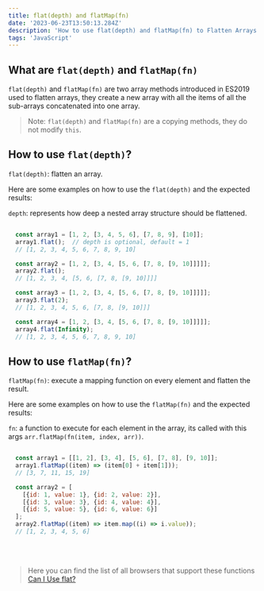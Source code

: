 ```yaml
---
title: flat(depth) and flatMap(fn)
date: '2023-06-23T13:50:13.284Z'
description: 'How to use flat(depth) and flatMap(fn) to Flatten Arrays in JavaScript'
tags: 'JavaScript'
---
```

## What are `flat(depth)` and `flatMap(fn)`

`flat(depth)` and `flatMap(fn)` are two array methods introduced in ES2019 used to flatten arrays, they create a new array with all the items of all the sub-arrays concatenated into one array.

> Note: `flat(depth)` and `flatMap(fn)` are a copying methods, they do not modify `this`.

## How to use `flat(depth)`?

`flat(depth)`: flatten an array.

Here are some examples on how to use the `flat(depth)` and the expected results:

`depth`: represents how deep a nested array structure should be flattened.

```JavaScript

  const array1 = [1, 2, [3, 4, 5, 6], [7, 8, 9], [10]];
  array1.flat();  // depth is optional, default = 1
  // [1, 2, 3, 4, 5, 6, 7, 8, 9, 10]

  const array2 = [1, 2, [3, 4, [5, 6, [7, 8, [9, 10]]]]];
  array2.flat();
  // [1, 2, 3, 4, [5, 6, [7, 8, [9, 10]]]]

  const array3 = [1, 2, [3, 4, [5, 6, [7, 8, [9, 10]]]]];
  array3.flat(2);
  // [1, 2, 3, 4, 5, 6, [7, 8, [9, 10]]]

  const array4 = [1, 2, [3, 4, [5, 6, [7, 8, [9, 10]]]]];
  array4.flat(Infinity);
  // [1, 2, 3, 4, 5, 6, 7, 8, 9, 10]

```

## How to use `flatMap(fn)`?

`flatMap(fn)`: execute a mapping function on every element and flatten the result.

Here are some examples on how to use the ``flatMap(fn)`` and the expected results:

`fn`: a function to execute for each element in the array, its called with this args `arr.flatMap(fn(item, index, arr))`.

```JavaScript

  const array1 = [[1, 2], [3, 4], [5, 6], [7, 8], [9, 10]];
  array1.flatMap((item) => (item[0] + item[1]));
  // [3, 7, 11, 15, 19]

  const array2 = [
    [{id: 1, value: 1}, {id: 2, value: 2}], 
    [{id: 3, value: 3}, {id: 4, value: 4}], 
    [{id: 5, value: 5}, {id: 6, value: 6}]
  ];
  array2.flatMap((item) => item.map((i) => i.value));
  // [1, 2, 3, 4, 5, 6]

```

<br /><br />


> Here you can find the list of all browsers that support these functions [Can I Use flat?](https://caniuse.com/array-flat)
